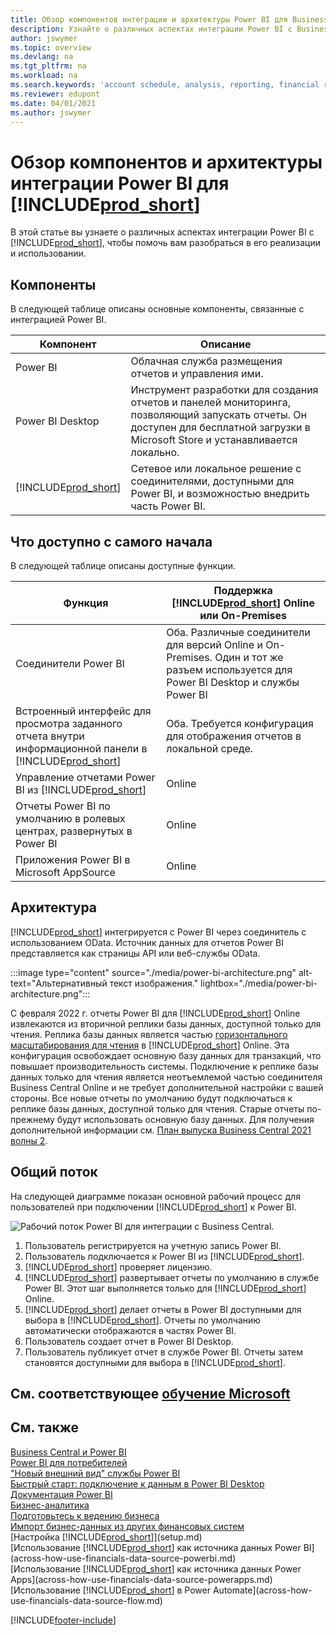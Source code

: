```yaml
---
title: Обзор компонентов интеграции и архитектуры Power BI для Business Central | Документация Майкрософт
description: Узнайте о различных аспектах интеграции Power BI с Business Central.
author: jswymer
ms.topic: overview
ms.devlang: na
ms.tgt_pltfrm: na
ms.workload: na
ms.search.keywords: 'account schedule, analysis, reporting, financial report, business intelligence, KPI'
ms.reviewer: edupont
ms.date: 04/01/2021
ms.author: jswymer
---
```

# Обзор компонентов и архитектуры интеграции Power BI для [!INCLUDE[prod_short](includes/prod_short.md)]

В этой статье вы узнаете о различных аспектах интеграции Power BI с [!INCLUDE[prod_short](includes/prod_short.md)], чтобы помочь вам разобраться в его реализации и использовании.

## Компоненты

В следующей таблице описаны основные компоненты, связанные с интеграцией Power BI.

|Компонент|Описание|
|---------|-----------|
|Power BI|Облачная служба размещения отчетов и управления ими.|
|Power BI Desktop|Инструмент разработки для создания отчетов и панелей мониторинга, позволяющий запускать отчеты. Он доступен для бесплатной загрузки в Microsoft Store и устанавливается локально.|
|[!INCLUDE[prod_short](includes/prod_short.md)]|Сетевое или локальное решение с соединителями, доступными для Power BI, и возможностью внедрить часть Power BI.|

## Что доступно с самого начала

В следующей таблице описаны доступные функции.

|Функция|Поддержка [!INCLUDE[prod_short](includes/prod_short.md)] Online или On-Premises|
|-------|---------------------|
|Соединители Power BI|Оба. Различные соединители для версий Online и On-Premises. Один и тот же разъем используется для Power BI Desktop и службы Power BI |
|Встроенный интерфейс для просмотра заданного отчета внутри информационной панели в [!INCLUDE[prod_short](includes/prod_short.md)]|Оба. Требуется конфигурация для отображения отчетов в локальной среде.|
|Управление отчетами Power BI из [!INCLUDE[prod_short](includes/prod_short.md)]|Online|
|Отчеты Power BI по умолчанию в ролевых центрах, развернутых в Power BI|Online|
|Приложения Power BI в Microsoft AppSource|Online|

## Архитектура

[!INCLUDE[prod_short](includes/prod_short.md)] интегрируется с Power BI через соединитель с использованием OData. Источник данных для отчетов Power BI представляется как страницы API или веб-службы OData.

:::image type="content" source="./media/power-bi-architecture.png" alt-text="Альтернативный текст изображения." lightbox="./media/power-bi-architecture.png":::

С февраля 2022 г. отчеты Power BI для [!INCLUDE[prod_short](includes/prod_short.md)] Online извлекаются из вторичной реплики базы данных, доступной только для чтения. Реплика базы данных является частью [горизонтального масштабирования для чтения](/dynamics365/business-central/dev-itpro/administration/database-read-scale-out-overview) в [!INCLUDE[prod_short](includes/prod_short.md)] Online. Эта конфигурация освобождает основную базу данных для транзакций, что повышает производительность системы. Подключение к реплике базы данных только для чтения является неотъемлемой частью соединителя Business Central Online и не требует дополнительной настройки с вашей стороны. Все новые отчеты по умолчанию будут подключаться к реплике базы данных, доступной только для чтения. Старые отчеты по-прежнему будут использовать основную базу данных. Для получения дополнительной информации см. [План выпуска Business Central 2021 волны 2](/dynamics365-release-plan/2021wave2/smb/dynamics365-business-central/use-secondary-read-only-database-power-bi-reporting).

## Общий поток

На следующей диаграмме показан основной рабочий процесс для пользователей при подключении [!INCLUDE[prod_short](includes/prod_short.md)] к Power BI.

![Рабочий поток Power BI для интеграции с Business Central.](./media/power-bi-flow.png)

1. Пользователь регистрируется на учетную запись Power BI.
2. Пользователь подключается к Power BI из [!INCLUDE[prod_short](includes/prod_short.md)].
3. [!INCLUDE[prod_short](includes/prod_short.md)] проверяет лицензию.
4. [!INCLUDE[prod_short](includes/prod_short.md)] развертывает отчеты по умолчанию в службе Power BI. Этот шаг выполняется только для [!INCLUDE[prod_short](includes/prod_short.md)] Online.
5. [!INCLUDE[prod_short](includes/prod_short.md)] делает отчеты в Power BI доступными для выбора в [!INCLUDE[prod_short](includes/prod_short.md)]. Отчеты по умолчанию автоматически отображаются в частях Power BI.
6. Пользователь создает отчет в Power BI Desktop.
7. Пользователь публикует отчет в службе Power BI. Отчеты затем становятся доступными для выбора в [!INCLUDE[prod_short](includes/prod_short.md)].

## См. соответствующее [обучение Microsoft](/training/modules/configure-powerbi-excel-dynamics-365-business-central/index)

## См. также

[Business Central и Power BI](admin-powerbi.md)  
[Power BI для потребителей](/power-bi/consumer/end-user-consumer)  
["Новый внешний вид" службы Power BI](/power-bi/service-new-look)  
[Быстрый старт: подключение к данным в Power BI Desktop](/power-bi/desktop-quickstart-connect-to-data)  
[Документация Power BI](/power-bi/)  
[Бизнес-аналитика](bi.md)  
[Подготовьтесь к ведению бизнеса](ui-get-ready-business.md)  
[Импорт бизнес-данных из других финансовых систем](across-import-data-configuration-packages.md)  
[Настройка [!INCLUDE[prod_short](includes/prod_short.md)]](setup.md)  
[Использование [!INCLUDE[prod_short](includes/prod_short.md)] как источника данных Power BI](across-how-use-financials-data-source-powerbi.md)  
[Использование [!INCLUDE[prod_short](includes/prod_short.md)] как источника данных Power Apps](across-how-use-financials-data-source-powerapps.md)  
[Использование [!INCLUDE[prod_short](includes/prod_short.md)] в Power Automate](across-how-use-financials-data-source-flow.md)  


[!INCLUDE[footer-include](includes/footer-banner.md)]
